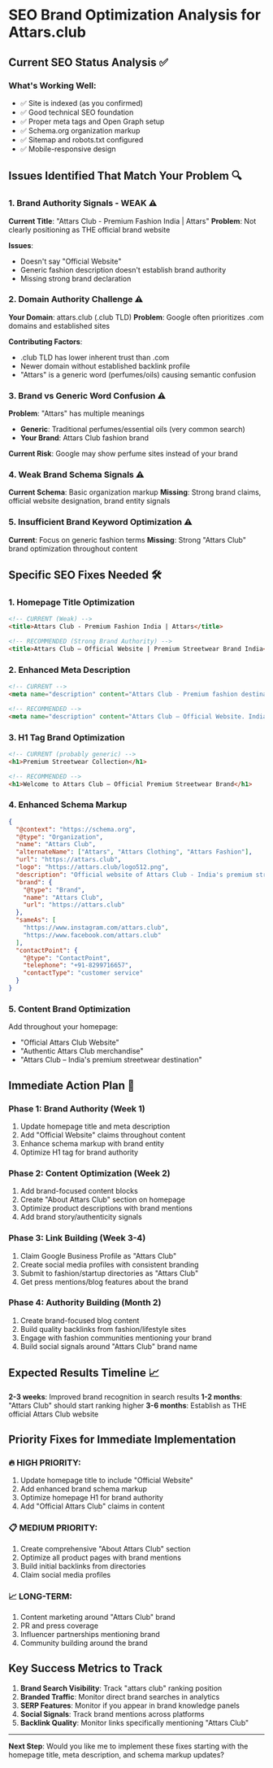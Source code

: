 # SEO Brand Optimization Analysis for Attars.club

## Current SEO Status Analysis ✅

### What's Working Well:
- ✅ Site is indexed (as you confirmed)
- ✅ Good technical SEO foundation
- ✅ Proper meta tags and Open Graph setup
- ✅ Schema.org organization markup
- ✅ Sitemap and robots.txt configured
- ✅ Mobile-responsive design

## Issues Identified That Match Your Problem 🔍

### 1. **Brand Authority Signals - WEAK** ⚠️
**Current Title**: "Attars Club - Premium Fashion India | Attars"
**Problem**: Not clearly positioning as THE official brand website

**Issues**:
- Doesn't say "Official Website" 
- Generic fashion description doesn't establish brand authority
- Missing strong brand declaration

### 2. **Domain Authority Challenge** ⚠️
**Your Domain**: attars.club (.club TLD)
**Problem**: Google often prioritizes .com domains and established sites

**Contributing Factors**:
- .club TLD has lower inherent trust than .com
- Newer domain without established backlink profile
- "Attars" is a generic word (perfumes/oils) causing semantic confusion

### 3. **Brand vs Generic Word Confusion** ⚠️
**Problem**: "Attars" has multiple meanings
- **Generic**: Traditional perfumes/essential oils (very common search)
- **Your Brand**: Attars Club fashion brand

**Current Risk**: Google may show perfume sites instead of your brand

### 4. **Weak Brand Schema Signals** ⚠️
**Current Schema**: Basic organization markup
**Missing**: Strong brand claims, official website designation, brand entity signals

### 5. **Insufficient Brand Keyword Optimization** ⚠️
**Current**: Focus on generic fashion terms
**Missing**: Strong "Attars Club" brand optimization throughout content

## Specific SEO Fixes Needed 🛠️

### 1. **Homepage Title Optimization**
```html
<!-- CURRENT (Weak) -->
<title>Attars Club - Premium Fashion India | Attars</title>

<!-- RECOMMENDED (Strong Brand Authority) -->
<title>Attars Club – Official Website | Premium Streetwear Brand India</title>
```

### 2. **Enhanced Meta Description**
```html
<!-- CURRENT -->
<meta name="description" content="Attars Club - Premium fashion destination in India. Shop at Attars for exclusive Streetwear, Anime, Indian Culture, TV Shows & Original Designs..." />

<!-- RECOMMENDED -->
<meta name="description" content="Attars Club – Official Website. India's premium streetwear brand for anime merchandise, Indian culture apparel & original designs. Shop authentic Attars Club clothing with fast delivery across India." />
```

### 3. **H1 Tag Brand Optimization**
```html
<!-- CURRENT (probably generic) -->
<h1>Premium Streetwear Collection</h1>

<!-- RECOMMENDED -->
<h1>Welcome to Attars Club – Official Premium Streetwear Brand</h1>
```

### 4. **Enhanced Schema Markup**
```json
{
  "@context": "https://schema.org",
  "@type": "Organization",
  "name": "Attars Club",
  "alternateName": ["Attars", "Attars Clothing", "Attars Fashion"],
  "url": "https://attars.club",
  "logo": "https://attars.club/logo512.png",
  "description": "Official website of Attars Club - India's premium streetwear brand",
  "brand": {
    "@type": "Brand",
    "name": "Attars Club",
    "url": "https://attars.club"
  },
  "sameAs": [
    "https://www.instagram.com/attars.club",
    "https://www.facebook.com/attars.club"
  ],
  "contactPoint": {
    "@type": "ContactPoint",
    "telephone": "+91-8299716657",
    "contactType": "customer service"
  }
}
```

### 5. **Content Brand Optimization**
Add throughout your homepage:
- "Official Attars Club Website" 
- "Authentic Attars Club merchandise"
- "Attars Club – India's premium streetwear destination"

## Immediate Action Plan 🚀

### Phase 1: Brand Authority (Week 1)
1. Update homepage title and meta description
2. Add "Official Website" claims throughout content
3. Enhance schema markup with brand entity
4. Optimize H1 tag for brand authority

### Phase 2: Content Optimization (Week 2)
1. Add brand-focused content blocks
2. Create "About Attars Club" section on homepage
3. Optimize product descriptions with brand mentions
4. Add brand story/authenticity signals

### Phase 3: Link Building (Week 3-4)
1. Claim Google Business Profile as "Attars Club"
2. Create social media profiles with consistent branding
3. Submit to fashion/startup directories as "Attars Club"
4. Get press mentions/blog features about the brand

### Phase 4: Authority Building (Month 2)
1. Create brand-focused blog content
2. Build quality backlinks from fashion/lifestyle sites
3. Engage with fashion communities mentioning your brand
4. Build social signals around "Attars Club" brand name

## Expected Results Timeline 📈

**2-3 weeks**: Improved brand recognition in search results
**1-2 months**: "Attars Club" should start ranking higher
**3-6 months**: Establish as THE official Attars Club website

## Priority Fixes for Immediate Implementation

### 🔥 HIGH PRIORITY:
1. Update homepage title to include "Official Website"
2. Add enhanced brand schema markup
3. Optimize homepage H1 for brand authority
4. Add "Official Attars Club" claims in content

### 📋 MEDIUM PRIORITY:
1. Create comprehensive "About Attars Club" section
2. Optimize all product pages with brand mentions
3. Build initial backlinks from directories
4. Claim social media profiles

### 📈 LONG-TERM:
1. Content marketing around "Attars Club" brand
2. PR and press coverage
3. Influencer partnerships mentioning brand
4. Community building around the brand

## Key Success Metrics to Track

1. **Brand Search Visibility**: Track "attars club" ranking position
2. **Branded Traffic**: Monitor direct brand searches in analytics
3. **SERP Features**: Monitor if you appear in brand knowledge panels
4. **Social Signals**: Track brand mentions across platforms
5. **Backlink Quality**: Monitor links specifically mentioning "Attars Club"

---

**Next Step**: Would you like me to implement these fixes starting with the homepage title, meta description, and schema markup updates?
